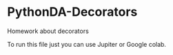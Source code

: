 # PythonDA-Decorators
Homework about decorators

To run this file just you can use Jupiter or Google colab.
